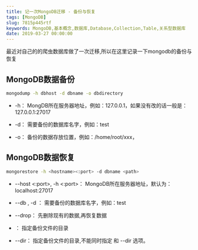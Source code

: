 ```yaml
---
title: 记一次MongoDB迁移 - 备份与恢复
tags: [MongoDB]
slug: 7815p445rtf
keywords: MongoDB,基本概念,数据库,Database,Collection,Table,关系型数据库
date: 2019-03-27 00:00:00
---
```


最近对自己的的爬虫数据库做了一次迁移,所以在这里记录一下mongodb的备份与恢复

## MongoDB数据备份

```bash
mongodump -h dbhost -d dbname -o dbdirectory
```
* -h： MongDB所在服务器地址，例如：127.0.0.1，如果没有改的话一般是：127.0.0.1:27017

*  -d： 需要备份的数据库名字，例如：test

*  -o： 备份的数据存放位置，例如：/home/root/xxx，



## MongoDB数据恢复
```bash
mongorestore -h <hostname><:port> -d dbname <path>
```

* --host <:port>, -h <:port>： MongoDB所在服务器地址，默认为： localhost:27017

* --db , -d ： 需要备份的数据库名字，例如：test

* --drop： 先删除现有的数据,再恢复数据

* <path>： 指定备份文件的目录


* --dir： 指定备份文件的目录,不能同时指定 <path> 和 --dir 选项。




